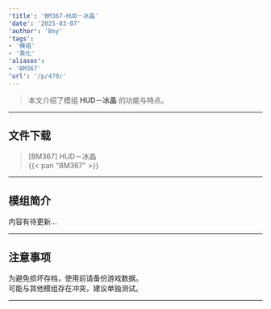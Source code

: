 ```yaml
---
'title': 'BM367-HUD－冰晶'
'date': '2025-03-07'
'author': 'Bny'
'tags':
- '模组'
- '美化'
'aliases':
- 'BM367'
'url': '/p/470/'
---
```


> 本文介绍了模组 **HUD－冰晶** 的功能与特点。

---

## 文件下载

> [BM367] HUD－冰晶  
{{< pan "BM367" >}}  

---

## 模组简介

>  
内容有待更新...  

---

## 注意事项

>  
为避免损坏存档，使用前请备份游戏数据。  
可能与其他模组存在冲突，建议单独测试。  

---

